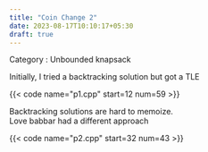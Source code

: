 ```yaml
---
title: "Coin Change 2"
date: 2023-08-17T10:10:17+05:30
draft: true
---
```


Category : Unbounded knapsack

Initially, I tried a backtracking solution but got a TLE

{{< code name="p1.cpp" start=12 num=59  >}}

Backtracking solutions are hard to memoize.  
Love babbar had a different approach

{{< code name="p2.cpp" start=32 num=43  >}}

